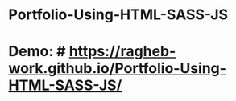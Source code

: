 # Portfolio-Using-HTML-SASS-JS
# Demo: # https://ragheb-work.github.io/Portfolio-Using-HTML-SASS-JS/
